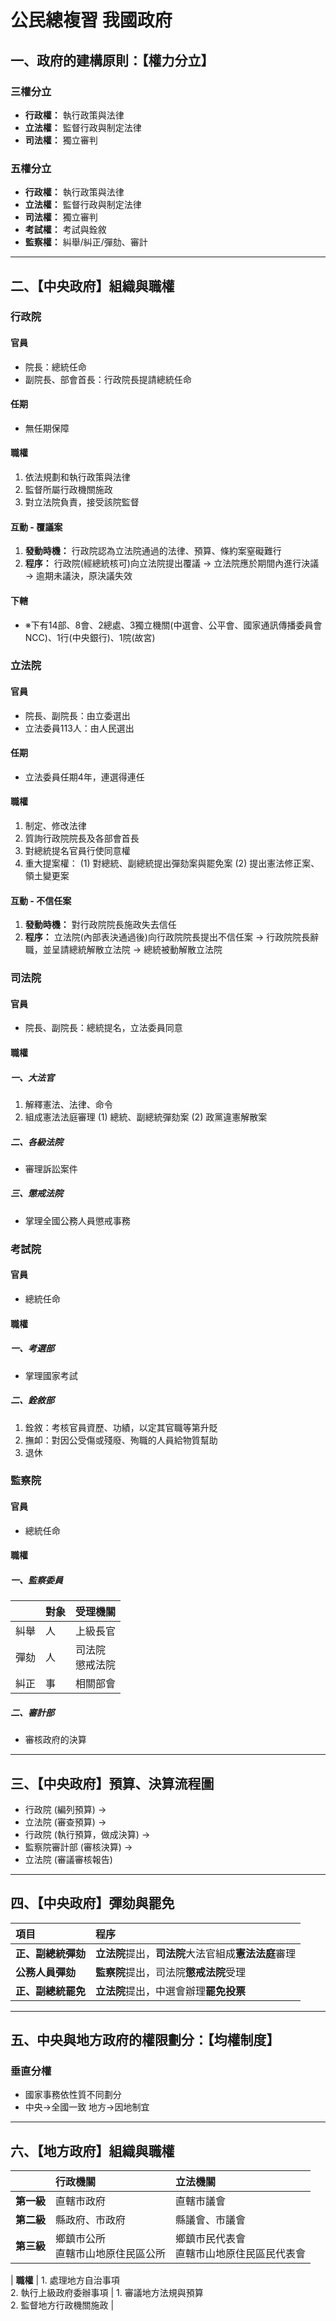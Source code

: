 # 公民總複習 我國政府

## 一、政府的建構原則：【權力分立】

### **三權分立**

- **行政權：** 執行政策與法律
- **立法權：** 監督行政與制定法律
- **司法權：** 獨立審判

### **五權分立**

- **行政權：** 執行政策與法律
- **立法權：** 監督行政與制定法律
- **司法權：** 獨立審判
- **考試權：** 考試與銓敘
- **監察權：** 糾舉/糾正/彈劾、審計

---

## 二、【中央政府】組織與職權

### 行政院

#### 官員
- 院長：總統任命
- 副院長、部會首長：行政院長提請總統任命

#### **任期**
- 無任期保障 

#### **職權**
1. 依法規劃和執行政策與法律
2. 監督所屬行政機關施政
3. 對立法院負責，接受該院監督

#### **互動** - **覆議案**
1. **發動時機：** 行政院認為立法院通過的法律、預算、條約案窒礙難行
2. **程序：** 行政院(經總統核可)向立法院提出覆議 → 立法院應於期間內進行決議 → 逾期未議決，原決議失效

#### **下轄** 
- ※下有14部、8會、2總處、3獨立機關(中選會、公平會、國家通訊傳播委員會NCC)、1行(中央銀行)、1院(故宮)

### 立法院

#### **官員** 
-  院長、副院長：由立委選出
- 立法委員113人：由人民選出 

#### **任期** 
- 立法委員任期4年，連選得連任

#### **職權** 
1. 制定、修改法律
2. 質詢行政院院長及各部會首長
3. 對總統提名官員行使同意權
4. 重大提案權：
  (1) 對總統、副總統提出彈劾案與罷免案
  (2) 提出憲法修正案、領土變更案 

#### **互動** - **不信任案**
1. **發動時機：** 對行政院院長施政失去信任
2. **程序：** 立法院(內部表決通過後)向行政院院長提出不信任案 → 行政院院長辭職，並呈請總統解散立法院 → 總統被動解散立法院

### 司法院

#### **官員** 
- 院長、副院長：總統提名，立法委員同意

#### **職權** 
##### **一、大法官**
1. 解釋憲法、法律、命令
2. 組成憲法法庭審理
   (1) 總統、副總統彈劾案
   (2) 政黨違憲解散案
##### **二、各級法院**
- 審理訴訟案件
##### **三、懲戒法院**
- 掌理全國公務人員懲戒事務 

### 考試院

#### **官員** 
- 總統任命 

#### **職權** 
##### **一、考選部**
- 掌理國家考試
##### **二、銓敘部**
1. 銓敘：考核官員資歷、功績，以定其官職等第升貶
2. 撫卹：對因公受傷或殘廢、殉職的人員給物質幫助
3. 退休 

### 監察院

#### **官員** 
- 總統任命 

#### **職權** 
##### **一、監察委員**
|| 對象 | 受理機關 |
|-|-|-|
|糾舉|人|上級長官|
|彈劾|人|司法院<br>懲戒法院|
|糾正|事|相關部會 |

##### **二、審計部**
- 審核政府的決算

---

## 三、【中央政府】預算、決算流程圖

- 行政院 (編列預算) →
- 立法院 (審查預算) →
- 行政院 (執行預算，做成決算) →
- 監察院審計部 (審核決算) → 
- 立法院 (審議審核報告)

---

## 四、【中央政府】彈劾與罷免

| **項目** | **程序** |
| :--- | :--- |
| **正、副總統彈劾** | **立法院**提出，**司法院**大法官組成**憲法法庭**審理 |
| **公務人員彈劾** | **監察院**提出，司法院**懲戒法院**受理 |
| **正、副總統罷免** | **立法院**提出，中選會辦理**罷免投票** |

---

## 五、中央與地方政府的權限劃分：【均權制度】

### 垂直分權
- 國家事務依性質不同劃分
- 中央→全國一致
 地方→因地制宜

---

## 六、【地方政府】組織與職權

| | **行政機關** | **立法機關** |
| :--- | :--- | :--- |
| **第一級** | 直轄市政府 | 直轄市議會 |
| **第二級** | 縣政府、市政府 | 縣議會、市議會 |
| **第三級** | 鄉鎮市公所<br>直轄市山地原住民區公所 | 鄉鎮市民代表會<br>直轄市山地原住民區民代表會 |

| **職權** | 1. 處理地方自治事項<br>2. 執行上級政府委辦事項 | 1. 審議地方法規與預算<br>2. 監督地方行政機關施政 |
